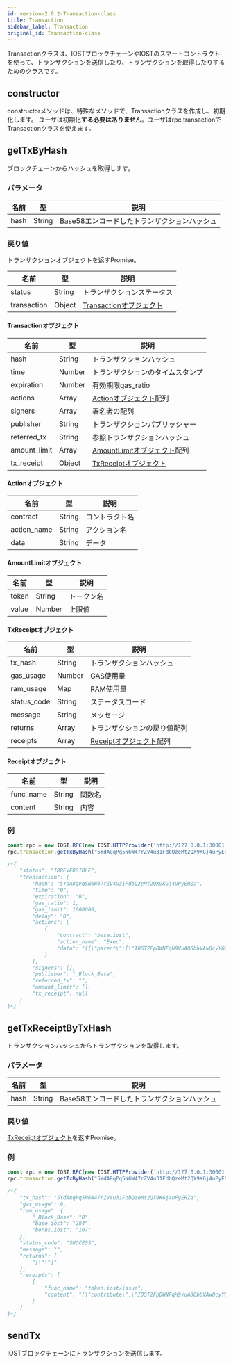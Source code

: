 ```yaml
---
id: version-2.0.2-Transaction-class
title: Transaction
sidebar_label: Transaction
original_id: Transaction-class
---
```


Transactionクラスは、IOSTブロックチェーンやIOSTのスマートコントラクトを使って、トランザクションを送信したり、トランザクションを取得したりするためのクラスです。

## constructor
constructorメソッドは、特殊なメソッドで、Transactionクラスを作成し、初期化します。
ユーザは初期化<b>する必要はありません</b>。ユーザはrpc.transactionでTransactionクラスを使えます。

## getTxByHash
ブロックチェーンからハッシュを取得します。

### パラメータ
名前             |型       |説明 
----                |--         |--
hash 		|String          | Base58エンコードしたトランザクションハッシュ

### 戻り値
トランザクションオブジェクトを返すPromise。

名前             |型       |説明 
----                |--         |--
status 		|String          | トランザクションステータス
transaction |Object 		 | [Transactionオブジェクト](Blockchain-class.md#transaction-object)

#### Transactionオブジェクト
名前             |型       |説明
----                |--         |--
hash 			|String          | トランザクションハッシュ
time 			|Number 		 | トランザクションのタイムスタンプ
expiration 		|Number          | 有効期限gas_ratio 		|Number          | GAS比率gas_limit  		|Number          | GAS上限delay 			|Number          | 遅延時間(ナノ秒)
actions 		|Array           | [Actionオブジェクト](#action-object)配列
signers 		|Array           | 署名者の配列
publisher 		|String          | トランザクションパブリッシャー
referred_tx 	|String          | 参照トランザクションハッシュ
amount_limit	|Array			 | [AmountLimitオブジェクト](#amountlimit-object)配列
tx_receipt 		|Object          | [TxReceiptオブジェクト](#txreceipt-object)

#### Actionオブジェクト
名前             |型       |説明 
----                |--         |--
contract 			|String          | コントラクト名
action_name 			|String 		 | アクション名
data 		|String          | データ

#### AmountLimitオブジェクト
名前             |型       |説明 
----                |--         |--
token 			|String          | トークン名
value 			|Number 		 | 上限値

#### TxReceiptオブジェクト
名前             |型       |説明 
----                |--         |--
tx_hash 			|String          | トランザクションハッシュ
gas_usage 			|Number 		 | GAS使用量
ram_usage 		|Map          | RAM使用量
status_code 		|String          | ステータスコード
message  		|String          | メッセージ
returns 			|Array          | トランザクションの戻り値配列
receipts 		|Array           | [Receiptオブジェクト](#receipt-object)配列

#### Receiptオブジェクト
名前             |型       |説明 
----                |--         |--
func_name 			|String          | 関数名
content 			|String 		 | 内容

### 例
```javascript
const rpc = new IOST.RPC(new IOST.HTTPProvider('http://127.0.0.1:30001'));
rpc.transaction.getTxByHash("5YdA8qPq5N6W47rZV4u31FdbQzeMt2QX9KGj4uPyERZa").then(console.log);

/*{
	"status": "IRREVERSIBLE",
	"transaction": {
		"hash": "5YdA8qPq5N6W47rZV4u31FdbQzeMt2QX9KGj4uPyERZa",
		"time": "0",
		"expiration": "0",
		"gas_ratio": 1,
		"gas_limit": 1000000,
		"delay": "0",
		"actions": [
			{
				"contract": "base.iost",
				"action_name": "Exec",
				"data": "[{\"parent\":[\"IOST2FpDWNFqH9VuA8GbbVAwQcyYGHZxFeiTwSyaeyXnV84yJZAG7A\", \"0\"]}]"
			}
		],
		"signers": [],
		"publisher": "_Block_Base",
		"referred_tx": "",
		"amount_limit": [],
		"tx_receipt": null
	}
}*/
```

## getTxReceiptByTxHash
トランザクションハッシュからトランザクションを取得します。

### パラメータ
名前             |型       |説明 
----                |--         |--
hash 		|String          | Base58エンコードしたトランザクションハッシュ

### 戻り値
[TxReceiptオブジェクト](#txreceipt-object)を返すPromise。

### 例
```javascript
const rpc = new IOST.RPC(new IOST.HTTPProvider('http://127.0.0.1:30001'));
rpc.transaction.getTxByHash("5YdA8qPq5N6W47rZV4u31FdbQzeMt2QX9KGj4uPyERZa").then(console.log);

/*{
	"tx_hash": "5YdA8qPq5N6W47rZV4u31FdbQzeMt2QX9KGj4uPyERZa",
	"gas_usage": 0,
	"ram_usage": {
		"_Block_Base": "0",
		"base.iost": "284",
		"bonus.iost": "107"
	},
	"status_code": "SUCCESS",
	"message": "",
	"returns": [
		"[\"\"]"
	],
	"receipts": [
		{
			"func_name": "token.iost/issue",
			"content": "[\"contribute\",\"IOST2FpDWNFqH9VuA8GbbVAwQcyYGHZxFeiTwSyaeyXnV84yJZAG7A\",\"900\"]"
		}
	]
}*/
```

## sendTx
IOSTブロックチェーンにトランザクションを送信します。
